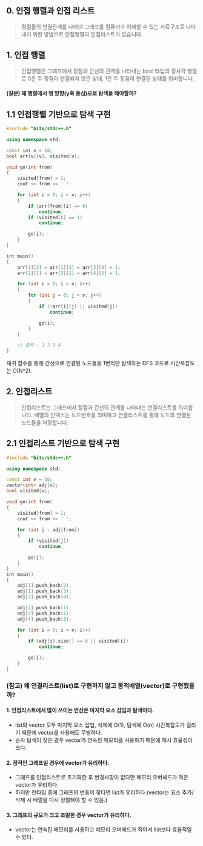 ## 0. 인접 행렬과 인접 리스트
> 정점들의 연결관계를 나타낸 그래프를 컴퓨터가 이해할 수 있는 자료구조로 나타내기 위한 방법으로 인접행렬과 인접리스트가 있습니다.

## 1. 인접 행렬
> 인접행렬은 그래프에서 정점과 간선의 관계를 나타내는 bool 타입의 정사각 행렬로 0은 두 정점이 연결되지 않은 상태, 1은 두 정점이 연결된 상태를 의미합니다.

#### (질문) 왜 행렬에서 행 방향(y축 중심)으로 탐색을 해야할까?

## 1.1 인접행렬 기반으로 탐색 구현
```c++
#include "bits/stdc++.h"

using namespace std;

const int v = 10;
bool arr[v][v], visited[v];

void go(int from)
{
    visited[from] = 1;
    cout << from << ' ';

    for (int i = 0; i < v; i++)
    {
        if (arr[from][i] == 0)
            continue;
        if (visited[i] == 1)
            continue;

        go(i);
    }
}

int main()
{
    arr[1][2] = arr[1][3] = arr[3][4] = 1;
    arr[2][1] = arr[3][1] = arr[4][3] = 1;

    for (int i = 0; i < v; i++)
    {
        for (int j = 0; j < v; j++)
        {
            if (!arr[i][j] || visited[j])
                continue;

            go(i);
        }
    }

    // 출력 : 1 2 3 4
}
```
재귀 함수를 통해 간선으로 연결된 노드들을 1번씩만 탐색하는 DFS 코드로 시간복잡도는 O(N^2).

## 2. 인접리스트
> 인접리스트는 그래프에서 정점과 간선의 관계를 나타내는 연결리스트를 의미합니다. 배열의 인덱스는 노드번호를 의미하고 연결리스트를 통해 노드와 연결된 노드들을 저장합니다.

## 2.1 인접리스트 기반으로 탐색 구현
```c++
#include "bits/stdc++.h"

using namespace std;

const int v = 10;
vector<int> adj[v];
bool visited[v];

void go(int from)
{
    visited[from] = 1;
    cout << from << ' ';

    for (int j : adj[from])
    {
        if (visited[j])
            continue;

        go(j);
    }
}
int main()
{
    adj[1].push_back(2);
    adj[1].push_back(3);
    adj[3].push_back(4);

    adj[2].push_back(1);
    adj[3].push_back(1);
    adj[4].push_back(3);

    for (int i = 0; i < v; i++)
    {
        if (adj[i].size() == 0 || visited[i])
            continue;

        go(i);
    }
}
```
### (참고) 왜 연결리스트(list<int>)로 구현하지 않고 동적배열(vector<int>)로 구현했을까?
#### 1. 인접리스트에서 많이 쓰이는 연산은 마지막 요소 삽입과 탐색이다.
- list와 vector 모두 마지막 요소 삽입, 삭제에 O(1), 탐색에 O(n) 시간복잡도가 걸리기 때문에 vector를 사용해도 무방하다.
- 순차 탐색이 잦은 경우 vector가 연속된 메모리를 사용하기 때문에 캐시 효율성이 크다.
#### 2. 정적인 그래프일 경우에 vector가 유리하다.
- 그래프를 인접리스트로 초기화한 후 변경사항이 없다면 메모리 오버헤드가 적은 vector가 유리하다.
- 하지만 런타임 중에 그래프의 변동이 잦다면 list가 유리하다.(vector는 요소 추가/삭제 시 배열을 다시 정렬해야 할 수 있음.)
#### 3. 그래프의 규모가 크고 조밀한 경우 vector가 유리하다.
- vector는 연속된 메모리를 사용하고 메모리 오버헤드가 적어서 list보다 효율적일 수 있다.